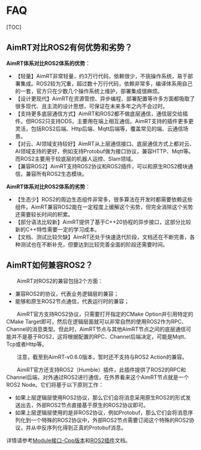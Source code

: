 
# FAQ

[TOC]


## AimRT对比ROS2有何优势和劣势？

**AimRT体系对比ROS2体系的优势**：
- 【轻量】AimRT非常轻量，约3万行代码，依赖很少，不挑操作系统，易于部署集成。ROS2较为冗重，超过数十万行代码，依赖非常多，编译体系用自己的一套，官方只在少数几个操作系统上维护，部署集成很麻烦。
- 【设计更现代】AimRT在资源管控、异步编程、部署配置等许多方面都吸取了很多现代、且主流的设计思想，可保证在未来多年之内不会过时。
- 【支持更多底层通信方式】AimRT和ROS2都不做底层通信，通信层交给插件。但ROS2只支持DDS，主要用在端上相互通信。AimRT支持的插件更多更灵活，包括ROS2后端、Http后端、Mqtt后端等，覆盖常见的端、云通信场景。
- 【对云、AI领域支持较好】AimRT从上层通信接口、底层通信方式上都对云、AI领域支持的更好，例如支持Protobuf做为接口协议，兼容HTTP、Mqtt等。而ROS2主要用于较底层的机器人运控、Slam领域。
- 【兼容ROS2】AimRT支持ROS2协议和ROS2插件，可以和原生ROS2模块通信，兼容所有ROS2生态模块。


**AimRT体系对比ROS2体系的劣势**：
- 【生态少】ROS2的周边生态组件非常多，很多算法在开发时都需要依赖这些组件。AimRT兼容ROS2能在一定程度上缓解这个劣势，但完全消除这个劣势还需要较长时间的积累。
- 【部分语法比较新】AimRT提供了基于C++20协程的异步接口，这部分比较新的C++特性需要一定的学习成本。
- 【文档、测试比较欠缺】AimRT还处于快速迭代阶段，文档还在不断完善，各种测试也在不断补充，但要达到比较完善全面的阶段还需要时间。


## AimRT如何兼容ROS2？

&emsp;&emsp;AimRT对ROS2的兼容包括2个方面：
- 兼容ROS2的协议，代表业务逻辑层的兼容；
- 能够和原生ROS2节点通信，代表运行时的兼容；

&emsp;&emsp;AimRT官方支持ROS2协议，只需要打开指定的CMake Option并引用特定的CMake Target即可，然后在逻辑层面就可以非常自然的使用ROS2作为RPC、Channel的消息类型。但此时，AimRT节点与其他AimRT节点之间的底层通信可能并不是基于ROS2，这将根据配置的RPC、Channel后端决定，可能是Mqtt、Tcp或者Http等。

&emsp;&emsp;注意，截至到AimRT-v0.6.0版本，暂时还不支持与ROS2 Action的兼容。

&emsp;&emsp;AimRT官方还支持ROS2（Humble）插件，此插件提供了ROS2的RPC和Channel后端，对外通过ROS2进行通信，在外界看来这个AimRT节点就是一个ROS2 Node。它们将基于以下原则工作：
- 如果上层逻辑层使用ROS2协议，那么它们会将消息采用原生ROS2的形式发送出去，外部ROS2节点直接基于原生的ROS2协议即可。
- 如果上层逻辑层使用的是非ROS2协议，例如Protobuf，那么它们会将消息序列化到一个特殊的ROS2协议中，外部ROS2节点需要订阅这个特殊的ROS2协议，并从中反序列化得到正真的Protobuf消息。

详情请参考[Module接口-Cpp版本](./tutorials/interface/cpp_module.md)和[ROS2插件](./tutorials/plugins/ros2_plugin.md)文档。
